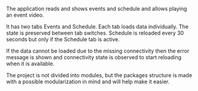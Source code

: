 The application reads and shows events and schedule and allows playing an event video.

It has two tabs Events and Schedule. Each tab loads data individually. The state is preserved 
between tab switches. Schedule is reloaded every 30 seconds but only if the Schedule tab is active.

If the data cannot be loaded due to the missing connectivity then the error message is shown and 
connectivity state is observed to start reloading when it is available.

The project is not divided into modules, but the packages structure is made with a possible 
modularization in mind and will help make it easier.

